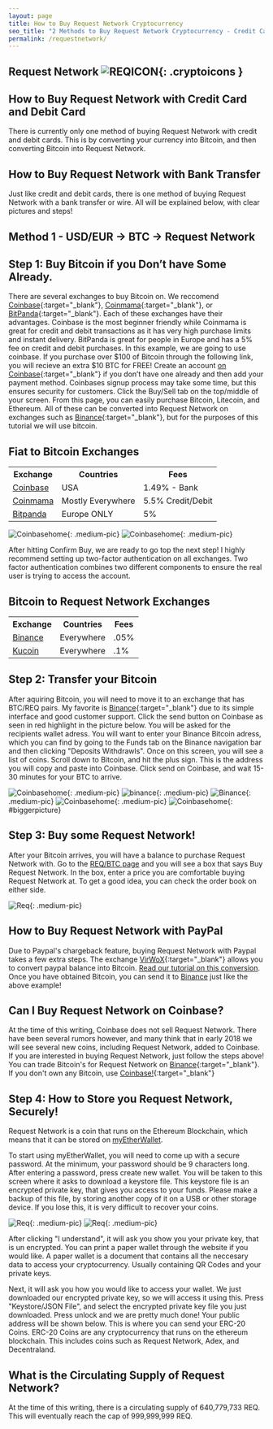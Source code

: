 ```yaml
---
layout: page
title: How to Buy Request Network Cryptocurrency
seo_title: "2 Methods to Buy Request Network Cryptocurrency - Credit Card and Bank"
permalink: /requestnetwork/
---
```


## Request Network ![REQICON](/img/req.png){: .cryptoicons }	


## How to Buy Request Network with Credit Card and Debit Card

There is currently only one method of buying Request Network with credit and debit cards. This is by converting your currency into Bitcoin, and then converting Bitcoin into Request Network. 

## How to Buy Request Network with Bank Transfer

Just like credit and debit cards, there is one method of buying Request Network with a bank transfer or wire. All will be explained below, with clear pictures and steps!

## Method 1 - USD/EUR -> BTC -> Request Network


## Step 1: Buy Bitcoin if you Don’t have Some Already.

There are several exchanges to buy Bitcoin on. We reccomend [Coinbase](https://www.coinbase.com/join/53bc38a3b11f6623df000004){:target="_blank"}, [Coinmama](https://www.coinmama.com/?ref=buyaltcoinsworldwideio){:target="_blank"}, or [BitPanda](https://www.bitpanda.com/?ref=7989064235904733469){:target="_blank"}. Each of these exchanges have their advantages. Coinbase is the most beginner friendly while Coinmama is great for credit and debit transactions as it has very high purchase limits and instant delivery. BitPanda is great for people in Europe and has a 5% fee on credit and debit purchases. In this example, we are going to use coinbase. If you purchase over $100 of Bitcoin through the following link, you will recieve an extra $10 BTC for FREE! Create an account [on Coinbase](https://www.coinbase.com/join/53bc38a3b11f6623df000004){:target="_blank"} if you don’t have one already and then add your payment method. Coinbases signup process may take some time, but this ensures security for customers. Click the Buy/Sell tab on the top/middle of your screen. From this page, you can easily purchase Bitcoin, Litecoin, and Ethereum. All of these can be converted into Request Network on exchanges such as [Binance](https://www.binance.com/?ref=18991911){:target="_blank"}, but for the purposes of this tutorial we will use bitcoin. 

## Fiat to Bitcoin Exchanges 
<table class="basic-table" align="center">
 <tr>
  <th>Exchange</th>
  <th>Countries</th>
  <th>Fees</th>
 </tr>

 <tr>
  <td><a href="https://www.coinbase.com/join/53bc38a3b11f6623df000004"> Coinbase</a></td>
  <td>USA</td>
  <td>1.49% - Bank </td>
 </tr>

 <tr>
  <td><a href="https://www.coinmama.com/?ref=buyaltcoinsworldwideio">Coinmama</a></td>
  <td>Mostly Everywhere</td>
  <td>5.5% Credit/Debit</td>
 </tr>
 <tr>
  <td><a href="https://www.bitpanda.com/?ref=7989064235904733469">Bitpanda</a></td>
  <td>Europe ONLY</td>
  <td>5%</td>
 </tr>
 
</table>

![Coinbasehome](/img/Coinbase3.png){: .medium-pic}
![Coinbasehome](/img/Coinbase2.png){: .medium-pic}


After hitting Confirm Buy, we are ready to go top the next step! I highly recommend setting up two-factor authentication on all exchanges. Two factor authentication combines two different components to ensure the real user is trying to access the account. 

## Bitcoin to Request Network Exchanges 
<table class="basic-table" align="center">
 <tr>
  <th>Exchange</th>
  <th>Countries</th>
  <th>Fees</th>
 </tr>

 <tr>
  <td><a href="https://www.binance.com/?ref=18991911"> Binance</a></td>
  <td>Everywhere</td>
  <td>.05% </td>
 </tr>

 <tr>
  <td><a href="https://www.kucoin.com/#/?r=22K26"> Kucoin</a></td>
  <td>Everywhere</td>
  <td>.1% </td>
 </tr>
</table>

## Step 2: Transfer your Bitcoin

After aquiring Bitcoin, you will need to move it to an exchange that has BTC/REQ pairs. My favorite is [Binance](https://www.binance.com/?ref=18991911){:target="_blank"} due to its simple interface and good customer support. Click the send button on Coinbase as seen in red highlight in the picture below. You will be asked for the recipients wallet adress. You will want to enter your Binance Bitcoin adress, which you can find by going to the Funds tab on the Binance navigation bar and then clicking "Deposits Withdrawls". Once on this screen, you will see a list of coins. Scroll down to Bitcoin, and hit the plus sign. This is the address you will copy and paste into Coinbase. Click send on Coinbase, and wait 15-30 minutes for your BTC to arrive. 

![Coinbasehome](/img/Send1.png){: .medium-pic}
![binance](/img/binancedeposit.png){: .medium-pic}
![Binance](/img/binancedeposit2.png){: .medium-pic}
![Coinbasehome](/img/Send2.png){: .medium-pic} 
![Coinbasehome](/img/Send3.png){: #biggerpicture}


## Step 3: Buy some Request Network!

After your Bitcoin arrives, you will have a balance to purchase Request Network with. Go to the [REQ/BTC page](https://www.binance.com/trade.html?symbol=REQ_BTC) and you will see a box that says Buy Request Network. In the box, enter a price you are comfortable buying Request Network at. To get a good idea, you can check the order book on either side.

![Req](/img/buyreq.png){: .medium-pic}

## How to Buy Request Network with PayPal

Due to Paypal's chargeback feature, buying Request Network with Paypal takes a few extra steps. The exchange [VirWoX](https://www.virwox.com?r=22aa25){:target="_blank"} allows you to convert paypal balance into Bitcoin. [Read our tutorial on this conversion](/buy-bitcoin/paypal/). Once you have obtained Bitcoin, you can send it to [Binance](https://www.binance.com/?ref=18991911) just like the above example!


## Can I Buy Request Network on Coinbase?

At the time of this writing, Coinbase does not sell Request Network. There have been several rumors however, and many think that in early 2018 we will see several new coins, including Request Network, added to Coinbase. If you are interested in buying Request Network, just follow the steps above! You can trade Bitcoin's for Request Network on [Binance](https://www.binance.com/?ref=18991911){:target="_blank"}. If you don't own any Bitcoin, use [Coinbase!](https://www.coinbase.com/join/53bc38a3b11f6623df000004){:target="_blank"}

## Step 4: How to Store you Request Network, Securely!

Request Network is a coin that runs on the Ethereum Blockchain, which means that it can be stored on [myEtherWallet](https://www.myetherwallet.com/). 

To start using myEtherWallet, you will need to come up with a secure password. At the minimum, your password should be 9 characters long. After entering a password, press create new wallet. You will be taken to this screen where it asks to download a keystore file.
This keystore file is an encrypted private key, that gives you access to your funds. Please make a backup of this file, by storing another copy of it on a USB or other storage device. If you lose this, it is very difficult to recover your coins. 

![Req](/img/ethpass.png){: .medium-pic}
![Req](/img/keystore.png){: .medium-pic}

After clicking "I understand", it will ask you show you your private key, that is un encrypted. You can print a paper wallet through the website if you would like. A paper wallet is a document that contains all the neccesary data to access your cryptocurrency. Usually containing QR Codes and your private keys.


Next, it will ask you how you would like to access your wallet. We just downloaded our encrypted private key, so we will access it using this. Press "Keystore/JSON File", and select the encrypted private key file you just downloaded. Press unlock and we are pretty much done! Your public address will be shown below. This is where you can send your ERC-20 Coins. ERC-20 Coins are any cryptocurrency that runs on the ethereum blockchain. This includes coins such as Request Network, Adex, and Decentraland. 

## What is the Circulating Supply of Request Network?

At the time of this writing, there is a circulating supply of 640,779,733 REQ. This will eventually reach the cap of 999,999,999 REQ.	

